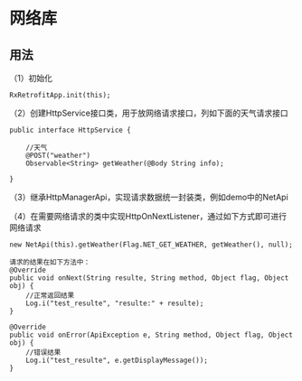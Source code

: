 # 网络库

## 用法
（1）初始化
```
RxRetrofitApp.init(this);
```
（2）创建HttpService接口类，用于放网络请求接口，列如下面的天气请求接口
```
public interface HttpService {

    //天气
    @POST("weather")
    Observable<String> getWeather(@Body String info);

}
```
（3）继承HttpManagerApi，实现请求数据统一封装类，例如demo中的NetApi

（4）在需要网络请求的类中实现HttpOnNextListener，通过如下方式即可进行网络请求
```
new NetApi(this).getWeather(Flag.NET_GET_WEATHER, getWeather(), null);

请求的结果在如下方法中：
@Override
public void onNext(String resulte, String method, Object flag, Object obj) {
    //正常返回结果
    Log.i("test_resulte", "resulte:" + resulte);
}

@Override
public void onError(ApiException e, String method, Object flag, Object obj) {
    //错误结果
    Log.i("test_resulte", e.getDisplayMessage());
}
```

